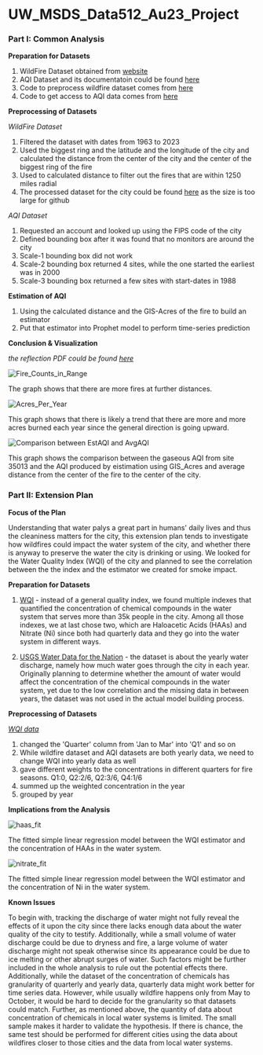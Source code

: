 # UW_MSDS_Data512_Au23_Project

### Part I: Common Analysis

**Preparation for Datasets**

1) WildFire Dataset obtained from [website](https://www.sciencebase.gov/catalog/item/61aa537dd34eb622f699df81)
2) AQI Dataset and its documentatoin could be found [here](https://www.airnow.gov/sites/default/files/2020-05/aqi-technical-assistance-document-sept2018.pdf)
4) Code to preprocess wildfire dataset comes from [here](https://drive.google.com/file/d/1qNI6hji8CvDeBsnLDAhJXvaqf2gcg8UV/view?usp=sharing)
5) Code to get access to AQI data comes from [here](https://drive.google.com/file/d/1bxl9qrb_52RocKNGfbZ5znHVqFDMkUzf/view?usp=sharing)
  

**Preprocessing of Datasets**

*WildFire Dataset*

1) Filtered the dataset with dates from 1963 to 2023
2) Used the biggest ring and the latitude and the longitude of the city and calculated the distance from the center of the city and the center of the biggest ring of the fire
3) Used to calculated distance to filter out the fires that are within 1250 miles radial
4) The processed dataset for the city could be found [here](https://drive.google.com/file/d/1ZDMaTStyK2N215kZe9tSSAifTSfXCAOH/view?usp=drive_link) as the size is too large for github


*AQI Dataset*

1) Requested an account and looked up using the FIPS code of the city
2) Defined bounding box after it was found that no monitors are around the city
3) Scale-1 bounding box did not work
4) Scale-2 bounding box returned 4 sites, while the one started the earliest was in 2000
5) Scale-3 bounding box returned a few sites with start-dates in 1988

**Estimation of AQI**

1) Using the calculated distance and the GIS-Acres of the fire to build an estimator
2) Put that estimator into Prophet model to perform time-series prediction


**Conclusion & Visualization**

*the reflection PDF could be found [here](https://github.com/hww1999/UW_MSDS_Data512_Au23_Project/blob/main/Part_1_Common_Analysis/Reflection.pdf)*

![Fire_Counts_in_Range](https://github.com/hww1999/UW_MSDS_Data512_Au23_Project/assets/50925030/ad9b035b-be89-4fcd-9134-dcb8b8efe08d)

The graph shows that there are more fires at further distances.

![Acres_Per_Year](https://github.com/hww1999/UW_MSDS_Data512_Au23_Project/assets/50925030/bd7a40b2-ed27-4ca5-8591-3dde85622c1d)

This graph shows that there is likely a trend that there are more and more acres burned each year since the general direction is going upward.

![Comparison between EstAQI and AvgAQI](https://github.com/hww1999/UW_MSDS_Data512_Au23_Project/assets/50925030/ffd49411-4abc-4c35-8442-af6945fefed7)

This graph shows the comparison between the gaseous AQI from site 35013 and the AQI produced by eistimation using GIS_Acres and average distance from the center of the fire to the center of the city.

### Part II: Extension Plan

**Focus of the Plan**

Understanding that water palys a great part in humans' daily lives and thus the cleaniness matters for the city, this extension plan tends to investigate how wildfires could impact the water system of the city, and whether there is anyway to preserve the water the city is drinking or using. We looked for the Water Quality Index (WQI) of the city and planned to see the correlation between the the index and the estimator we created for smoke impact.

**Preparation for Datasets**

1) [WQI](nmtracking.doh.nm.gov/dataportal/query/Index.html) - instead of a general quality index, we found multiple indexes that quantified the concentration of chemical compounds in the water system that serves more than 35k people in the city. Among all those indexes, we at last chose two, which are Haloacetic Acids (HAAs) and Nitrate (Ni) since both had quarterly data and they go into the water system in different ways.

2) [USGS Water Data for the Nation](nwis.waterdata.usgs.gov/nwis) - the dataset is about the yearly water discharge, namely how much water goes through the city in each year. Originally planning to determine whether the amount of water would affect the concentration of the chemical compounds in the water system, yet due to the low correlation and the missing data in between years, the dataset was not used in the actual model building process.

**Preprocessing of Datasets**

*[WQI data](nmtracking.doh.nm.gov/dataportal/query/Index.html)*

1) changed the 'Quarter' column from 'Jan to Mar' into 'Q1' and so on
2) While wildfire dataset and AQI datasets are both yearly data, we need to change WQI into yearly data as well
3) gave different weights to the concentrations in different quarters for fire seasons. Q1:0, Q2:2/6, Q2:3/6, Q4:1/6
4) summed up the weighted concentration in the year
5) grouped by year

**Implications from the Analysis**

![haas_fit](https://github.com/hww1999/UW_MSDS_Data512_Au23_Project/assets/50925030/eb5d3411-026c-472d-9f18-3ec5ee1aaa7b)

The fitted simple linear regression model between the WQI estimator and the concentration of HAAs in the water system.

![nitrate_fit](https://github.com/hww1999/UW_MSDS_Data512_Au23_Project/assets/50925030/c2d085cd-a39f-40ae-8162-6bb4aeb457da)

The fitted simple linear regression model between the WQI estimator and the concentration of Ni in the water system.

**Known Issues**

To begin with, tracking the discharge of water might not fully reveal the effects of it upon the city since there lacks enough data about the water quality of the city to testify. Additionally, while a small volume of water discharge could be due to dryness and fire, a large volume of water discharge might not speak otherwise since its appearance could be due to ice melting or other abrupt surges of water. Such factors might be further included in the whole analysis to rule out the potential effects there.
Additionally, while the dataset of the concentration of chemicals has granularity of quarterly and yearly data, quarterly data might work better for time series data. However, while usually wildfire happens only from May to October, it would be hard to decide for the granularity so that datasets could match. Further, as mentioned above, the quantity of data about concentration of chemicals in local water systems is limited. The small sample makes it harder to validate the hypothesis. If there is chance, the same test should be performed for different cities using the data about wildfires closer to those cities and the data from local water systems.

